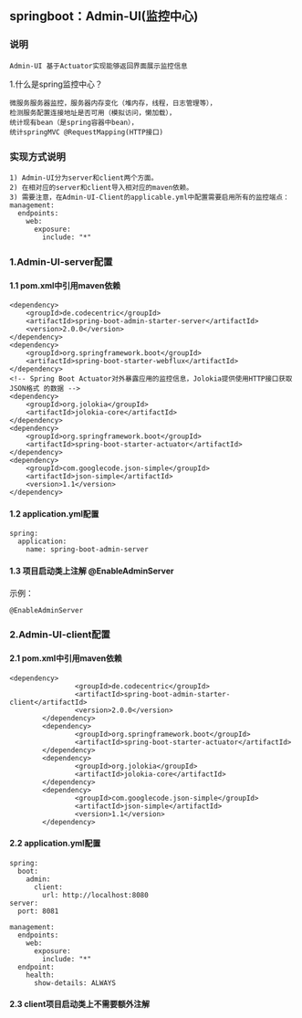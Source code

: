 ## springboot：Admin-UI(监控中心)

### 说明
```
Admin-UI 基于Actuator实现能够返回界面展示监控信息

```
1.什么是spring监控中心？
```$xslt
微服务服务器监控，服务器内存变化（堆内存，线程，日志管理等），
检测服务配置连接地址是否可用（模拟访问，懒加载），
统计现有bean（是spring容器中bean），
统计springMVC @RequestMapping(HTTP接口)
```
### 实现方式说明
```$xslt
1) Admin-UI分为server和client两个方面。
2) 在相对应的server和client导入相对应的maven依赖。
3) 需要注意，在Admin-UI-Client的applicable.yml中配置需要启用所有的监控端点：
management:
  endpoints:
    web:
      exposure:
        include: "*"
```
### 1.Admin-UI-server配置

#### 1.1 pom.xml中引用maven依赖
```$xslt
<dependency>
    <groupId>de.codecentric</groupId>
    <artifactId>spring-boot-admin-starter-server</artifactId>
    <version>2.0.0</version>
</dependency>
<dependency>
    <groupId>org.springframework.boot</groupId>
    <artifactId>spring-boot-starter-webflux</artifactId>
</dependency>
<!-- Spring Boot Actuator对外暴露应用的监控信息，Jolokia提供使用HTTP接口获取JSON格式 的数据 -->
<dependency>
    <groupId>org.jolokia</groupId>
    <artifactId>jolokia-core</artifactId>
</dependency>
<dependency>
    <groupId>org.springframework.boot</groupId>
    <artifactId>spring-boot-starter-actuator</artifactId>
</dependency>
<dependency>
    <groupId>com.googlecode.json-simple</groupId>
    <artifactId>json-simple</artifactId>
    <version>1.1</version>
</dependency>

```
#### 1.2 application.yml配置
```$xslt
spring:
  application:
    name: spring-boot-admin-server
```
#### 1.3 项目启动类上注解 @EnableAdminServer
示例：
```$xslt
@EnableAdminServer
```

### 2.Admin-UI-client配置

#### 2.1 pom.xml中引用maven依赖
```$xslt
<dependency>
                <groupId>de.codecentric</groupId>
                <artifactId>spring-boot-admin-starter-client</artifactId>
                <version>2.0.0</version>
		</dependency>
		<dependency>
                <groupId>org.springframework.boot</groupId>
                <artifactId>spring-boot-starter-actuator</artifactId>
		</dependency>
		<dependency>
                <groupId>org.jolokia</groupId>
                <artifactId>jolokia-core</artifactId>
		</dependency>
		<dependency>
                <groupId>com.googlecode.json-simple</groupId>
                <artifactId>json-simple</artifactId>
                <version>1.1</version>
		</dependency>

```
#### 2.2 application.yml配置
```$xslt
spring:
  boot:
    admin:
      client:
        url: http://localhost:8080
server:
  port: 8081
  
management:
  endpoints:
    web:
      exposure:
        include: "*"
  endpoint:
    health:
      show-details: ALWAYS

```
#### 2.3 client项目启动类上不需要额外注解

